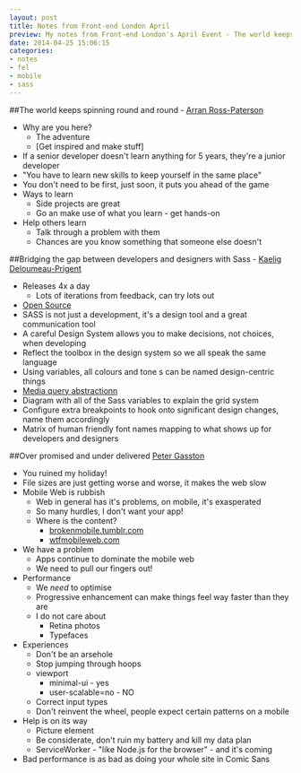 ```yaml
---
layout: post
title: Notes from Front-end London April
preview: My notes from Front-end London's April Event - The world keeps spinning round and round from Arran Ross-Paterson, Bridging the gap between developers and designers with Sass from Kaelig Deloumeau-Prigent, and Over promised and under delivered from Peter Gasston.
date: 2014-04-25 15:06:15
categories:
- notes
- fel
- mobile
- sass
---
```


##The world keeps spinning round and round - [Arran Ross-Paterson](https://twitter.com/arranrp)

- Why are you here?
	- The adventure
	- [Get inspired and make stuff]
- If a senior developer doesn't learn anything for 5 years, they're a junior developer
- "You have to learn new skills to keep yourself in the same place"
- You don't need to be first, just soon, it puts you ahead of the game
- Ways to learn
	- Side projects are great
	- Go an make use of what you learn - get hands-on
- Help others learn
	- Talk through a problem with them
	- Chances are you know something that someone else doesn't

##Bridging the gap between developers and designers with Sass - [Kaelig Deloumeau-Prigent](https://twitter.com/kaelig)
- Releases 4x a day
	- Lots of iterations from feedback, can try lots out
- [Open Source](https://github.com/guardian/frontend)
- SASS is not just a development, it's a design tool and a great communication tool
- A careful Design System allows you to make decisions, not choices, when developing
- Reflect the toolbox in the design system so we all speak the same language
- Using variables, all colours and tone s can be named design-centric things
- [Media query abstractionn](https://github.com/guardian/sass-mq)
- Diagram with all of the Sass variables to explain the grid system
- Configure extra breakpoints to hook onto significant design changes, name them accordingly
- Matrix of human friendly font names mapping to what shows up for developers and designers

##Over promised and under delivered [Peter Gasston](@stopsatgreen)

- You ruined my holiday!
- File sizes are just getting worse and worse, it makes the web slow
- Mobile Web is rubbish
	- Web in general has it's problems, on mobile, it's exasperated
	- So many hurdles, I don't want your app!
	- Where is the content?
		- [brokenmobile.tumblr.com](http://brokenmobile.tumblr.com/)
		- [wtfmobileweb.com](http://wtfmobileweb.com/)
- We have a problem
	- Apps continue to dominate the mobile web
	- We need to pull our fingers out!
- Performance
	- We *need* to optimise
	- Progressive enhancement can make things feel way faster than they are
	- I do not care about
		- Retina photos
		- Typefaces
- Experiences
	- Don't be an arsehole
	- Stop jumping through hoops
	- viewport
		- minimal-ui - yes
		- user-scalable=no - NO
	- Correct input types
	- Don't reinvent the wheel, people expect certain patterns on a mobile
- Help is on its way
	- Picture element
	- Be considerate, don't ruin my battery and kill my data plan
	- ServiceWorker - "like Node.js for the browser" - and it's coming
- Bad performance is as bad as doing your whole site in Comic Sans
